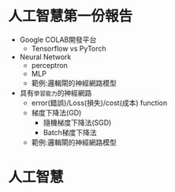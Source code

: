 # 人工智慧第一份報告
- Google COLAB開發平台 
  - Tensorflow vs PyTorch 
- Neural Network
  - perceptron
  - MLP
  - 範例:邏輯閘的神經網路模型  
- 具有`學習能力`的神經網路
  - error(錯誤)/Loss(損失)/cost(成本) function
  - 梯度下降法(GD)
    - 隨機梯度下降法(SGD) 
    - Batch梯度下降法
  - 範例:邏輯閘的神經網路模型 

# 人工智慧
